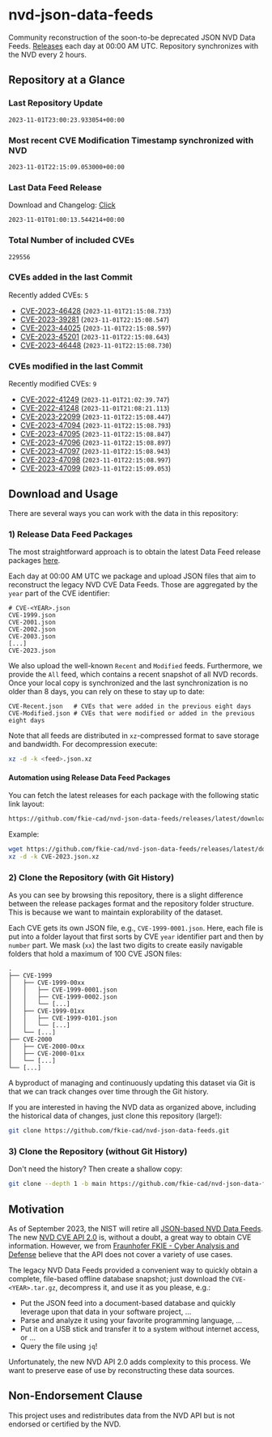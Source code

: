 # nvd-json-data-feeds

Community reconstruction of the soon-to-be deprecated JSON NVD Data Feeds. 
[Releases](https://github.com/fkie-cad/nvd-json-data-feeds/releases/latest) each day at 00:00 AM UTC.
Repository synchronizes with the NVD every 2 hours.

## Repository at a Glance

### Last Repository Update

```plain
2023-11-01T23:00:23.933054+00:00
```

### Most recent CVE Modification Timestamp synchronized with NVD

```plain
2023-11-01T22:15:09.053000+00:00
```

### Last Data Feed Release

Download and Changelog: [Click](https://github.com/fkie-cad/nvd-json-data-feeds/releases/latest)

```plain
2023-11-01T01:00:13.544214+00:00
```

### Total Number of included CVEs

```plain
229556
```

### CVEs added in the last Commit

Recently added CVEs: `5`

* [CVE-2023-46428](CVE-2023/CVE-2023-464xx/CVE-2023-46428.json) (`2023-11-01T21:15:08.733`)
* [CVE-2023-39281](CVE-2023/CVE-2023-392xx/CVE-2023-39281.json) (`2023-11-01T22:15:08.547`)
* [CVE-2023-44025](CVE-2023/CVE-2023-440xx/CVE-2023-44025.json) (`2023-11-01T22:15:08.597`)
* [CVE-2023-45201](CVE-2023/CVE-2023-452xx/CVE-2023-45201.json) (`2023-11-01T22:15:08.643`)
* [CVE-2023-46448](CVE-2023/CVE-2023-464xx/CVE-2023-46448.json) (`2023-11-01T22:15:08.730`)


### CVEs modified in the last Commit

Recently modified CVEs: `9`

* [CVE-2022-41249](CVE-2022/CVE-2022-412xx/CVE-2022-41249.json) (`2023-11-01T21:02:39.747`)
* [CVE-2022-41248](CVE-2022/CVE-2022-412xx/CVE-2022-41248.json) (`2023-11-01T21:08:21.113`)
* [CVE-2023-22099](CVE-2023/CVE-2023-220xx/CVE-2023-22099.json) (`2023-11-01T22:15:08.447`)
* [CVE-2023-47094](CVE-2023/CVE-2023-470xx/CVE-2023-47094.json) (`2023-11-01T22:15:08.793`)
* [CVE-2023-47095](CVE-2023/CVE-2023-470xx/CVE-2023-47095.json) (`2023-11-01T22:15:08.847`)
* [CVE-2023-47096](CVE-2023/CVE-2023-470xx/CVE-2023-47096.json) (`2023-11-01T22:15:08.897`)
* [CVE-2023-47097](CVE-2023/CVE-2023-470xx/CVE-2023-47097.json) (`2023-11-01T22:15:08.943`)
* [CVE-2023-47098](CVE-2023/CVE-2023-470xx/CVE-2023-47098.json) (`2023-11-01T22:15:08.997`)
* [CVE-2023-47099](CVE-2023/CVE-2023-470xx/CVE-2023-47099.json) (`2023-11-01T22:15:09.053`)


## Download and Usage

There are several ways you can work with the data in this repository:

### 1) Release Data Feed Packages

The most straightforward approach is to obtain the latest Data Feed release packages [here](https://github.com/fkie-cad/nvd-json-data-feeds/releases/latest).

Each day at 00:00 AM UTC we package and upload JSON files that aim to reconstruct the legacy NVD CVE Data Feeds.
Those are aggregated by the `year` part of the CVE identifier:

```
# CVE-<YEAR>.json
CVE-1999.json
CVE-2001.json
CVE-2002.json
CVE-2003.json
[...]
CVE-2023.json
```

We also upload the well-known `Recent` and `Modified` feeds.
Furthermore, we provide the `All` feed, which contains a recent snapshot of all NVD records.
Once your local copy is synchronized and the last synchronization is no older than 8 days, you can rely on these to stay up to date:

```plain
CVE-Recent.json   # CVEs that were added in the previous eight days
CVE-Modified.json # CVEs that were modified or added in the previous eight days
```

Note that all feeds are distributed in `xz`-compressed format to save storage and bandwidth.
For decompression execute:

```sh
xz -d -k <feed>.json.xz
```


#### Automation using Release Data Feed Packages

You can fetch the latest releases for each package with the following static link layout:

```sh
https://github.com/fkie-cad/nvd-json-data-feeds/releases/latest/download/CVE-<YEAR>.json.xz
```

Example:

```sh
wget https://github.com/fkie-cad/nvd-json-data-feeds/releases/latest/download/CVE-2023.json.xz
xz -d -k CVE-2023.json.xz
```

### 2) Clone the Repository (with Git History)

As you can see by browsing this repository, there is a slight difference between the release packages format and the repository folder structure.
This is because we want to maintain explorability of the dataset.

Each CVE gets its own JSON file, e.g., `CVE-1999-0001.json`.
Here, each file is put into a folder layout that first sorts by CVE `year` identifier part and then by `number` part.
We mask (`xx`) the last two digits to create easily navigable folders that hold a maximum of 100 CVE JSON files:

```plain
.
├── CVE-1999
│   ├── CVE-1999-00xx
│   │   ├── CVE-1999-0001.json
│   │   ├── CVE-1999-0002.json
│   │   └── [...]
│   ├── CVE-1999-01xx
│   │   ├── CVE-1999-0101.json
│   │   └── [...]
│   └── [...]
├── CVE-2000
│   ├── CVE-2000-00xx
│   ├── CVE-2000-01xx
│   └── [...]
└── [...]
```

A byproduct of managing and continuously updating this dataset via Git is that we can track changes over time through the Git history.

If you are interested in having the NVD data as organized above, including the historical data of changes, just clone this repository (large!):

```sh
git clone https://github.com/fkie-cad/nvd-json-data-feeds.git
```

### 3) Clone the Repository (without Git History)

Don't need the history? Then create a shallow copy:

```sh
git clone --depth 1 -b main https://github.com/fkie-cad/nvd-json-data-feeds.git
```

## Motivation

As of September 2023, the NIST will retire all [JSON-based NVD Data Feeds](https://nvd.nist.gov/vuln/data-feeds#divRetirementBanner-1).
The new [NVD CVE API 2.0](https://nvd.nist.gov/developers/vulnerabilities) is, without a doubt, a great way to obtain CVE information.
However, we from [Fraunhofer FKIE - Cyber Analysis and Defense](https://www.fkie.fraunhofer.de/en/departments/cad.html) believe that the API does not cover a variety of use cases.

The legacy NVD Data Feeds provided a convenient way to quickly obtain a complete, file-based offline database snapshot; just download the `CVE-<YEAR>.tar.gz`, decompress it, and use it as you please, e.g.:

* Put the JSON feed into a document-based database and quickly leverage upon that data in your software project, ...
* Parse and analyze it using your favorite programming language, ...
* Put it on a USB stick and transfer it to a system without internet access, or ...
* Query the file using `jq`!

Unfortunately, the new NVD API 2.0 adds complexity to this process.
We want to preserve ease of use by reconstructing these data sources.

## Non-Endorsement Clause

This project uses and redistributes data from the NVD API but is not endorsed or certified by the NVD.